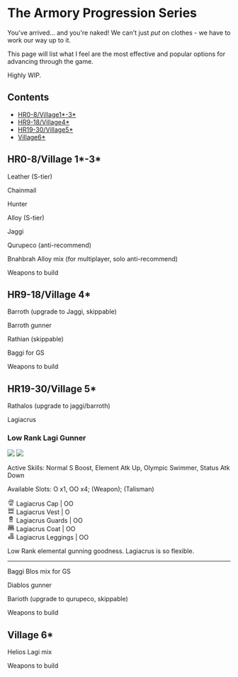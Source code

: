 # The Armory Progression Series

You've arrived... and you're naked! We can't just *put* on clothes - we have to work our way up to it.

This page will list what I feel are the most effective and popular options for advancing through the game.

Highly WIP.

## Contents

- [HR0-8/Village1\*-3\*](#hr0-8village-1-3)
- [HR9-18/Village4\*](#hr9-18village-4)
- [HR19-30/Village5\*](#hr19-30village-4)
- [Village6\*](#village-6)

## HR0-8/Village 1\*-3\*

Leather (S-tier)

Chainmail

Hunter

Alloy (S-tier)

Jaggi

Qurupeco (anti-recommend)

Bnahbrah Alloy mix (for multiplayer, solo anti-recommend)

Weapons to build

## HR9-18/Village 4\*

Barroth (upgrade to Jaggi, skippable)

Barroth gunner

Rathian (skippable)

Baggi for GS

Weapons to build

## HR19-30/Village 5\*

Rathalos (upgrade to jaggi/barroth)

Lagiacrus

### Low Rank Lagi Gunner
<p float="left">
<img src="images/low-rank-lagi-gunner.png" width="48%">
<img src="images/low-rank-lagi-gunner-skills.png" width="48%">
<p float="left">
Active Skills:  Normal S Boost, Element Atk Up, Olympic Swimmer, Status Atk Down  
  
Available Slots:  O x1, OO x4; (Weapon); (Talisman)

<img src="images/MH3icon-1-Head.png" width="16px"> Lagiacrus Cap | OO  
<img src="images/MH3icon-2-Chest.png" width="16px"> Lagiacrus Vest | O  
<img src="images/MH3icon-3-Arms.png" width="16px"> Lagiacrus Guards | OO  
<img src="images/MH3icon-4-Waist.png" width="16px"> Lagiacrus Coat | OO  
<img src="images/MH3icon-5-Legs.png" width="16px"> Lagiacrus Leggings | OO  

Low Rank elemental gunning goodness. Lagiacrus is so flexible.

---

Baggi Blos mix for GS

Diablos gunner

Barioth (upgrade to qurupeco, skippable)

Weapons to build

## Village 6\*
Helios Lagi mix

Weapons to build

